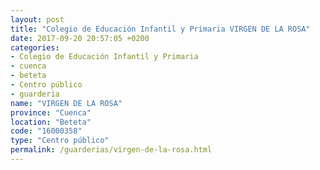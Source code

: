 ```yaml
---
layout: post
title: "Colegio de Educación Infantil y Primaria VIRGEN DE LA ROSA"
date: 2017-09-20 20:57:05 +0200
categories:
- Colegio de Educación Infantil y Primaria
- cuenca
- beteta
- Centro público
- guarderia
name: "VIRGEN DE LA ROSA"
province: "Cuenca"
location: "Beteta"
code: "16000358"
type: "Centro público"
permalink: /guarderias/virgen-de-la-rosa.html
---
```

